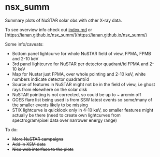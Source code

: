 # nsx_summ
Summary plots of NuSTAR solar obs with other X-ray data.

To see overview info check out [index.md](index.md) or [https://ianan.github.io/nsx_summ/](https://ianan.github.io/nsx_summ/)

Some info/caveats:

* Bottom panel lightcurve for whole NuSTAR field of view, FPMA, FPMB and 2-10 keV
* 3rd panel lightcurve for NuSTAR per detector quadrant/id FPMA and 2-10 keV
* Map for Nustar just FPMA, over whole pointing and 2-10 keV, white numbers indicate detector quadrant/id
* Source of features in NuSTAR might not be in the field of view, i.e ghost rays from elsewhere on the solar disk
* NuSTAR pointing is not corrected, so could be up to ~ arcmin off
* GOES flare list being used is from SSW latest events so some/many of the smaller events likely to be missing
* STIX lightcurve is quicklook only in 4-10 keV, so smaller features might actually be there (need to create own lightcurves from spectrogram/pixel data over narrower energy range)

To do:

* ~~More NuSTAR campaigns~~
* ~~Add in XSM data~~
* ~~Nice web interface to the plots~~
